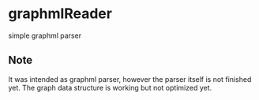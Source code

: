 # graphmlReader
simple graphml parser

## Note
It was intended as graphml parser, however the parser itself is not finished yet. The graph data structure is working but not optimized yet.
